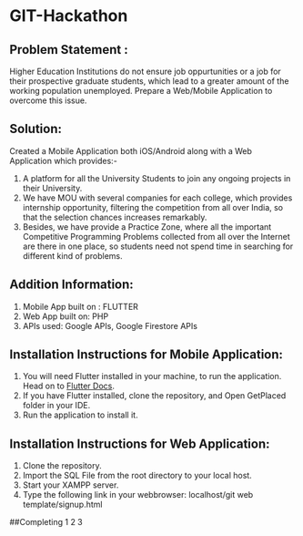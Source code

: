 # GIT-Hackathon

## Problem Statement :

Higher Education Institutions do not ensure job oppurtunities or a job for their prospective graduate students, which lead to a greater amount of the working population unemployed.
Prepare a Web/Mobile Application to overcome this issue.

## Solution:

Created a Mobile Application both iOS/Android along with a Web Application which provides:- 
1. A platform for all the University Students to join any ongoing projects in their University. 
2. We have MOU with several companies for each college, which provides internship opportunity, filtering the competition from all over India, so that the selection chances increases remarkably.
3. Besides, we have provide a Practice Zone, where all the important Competitive Programming Problems collected from all over the Internet are there in one place, so students need not spend time in searching for different kind of problems.

## Addition Information:
1. Mobile App built on : FLUTTER
2. Web App built on: PHP
3. APIs used: Google APIs, Google Firestore APIs

## Installation Instructions for Mobile Application:
1. You will need Flutter installed in your machine, to run the application. Head on to [Flutter Docs](https://flutter.io/).
2. If you have Flutter installed, clone the repository, and Open GetPlaced folder in your IDE.
3. Run the application to install it.

## Installation Instructions for Web Application:
1. Clone the repository.
2. Import the SQL File from the root directory to your local host.
3. Start your XAMPP server.
4. Type the following link in your webbrowser: 
    localhost/git web template/signup.html

##Completing
1
2
3
